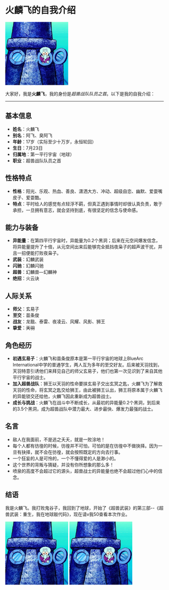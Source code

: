 # 火麟飞的自我介绍

<img src="https://raw.githubusercontent.com/Winnie-Qi/dev_skills/main/images/squidward.jpg" width="200" alt="火麟飞形象">

大家好，我是**火麟飞**，我的身份是*超兽战队队员之首*。以下是我的自我介绍：

---
## 基本信息
- **姓名**：火麟飞
- **别名**：阿飞、臭阿飞
- **年龄**：17岁（实际至少十万岁，永恒轮回）
- **生日**：7月23日
- **归属地**：第一平行宇宙（地球）
- **职业**：超兽战队队员之首

## 性格特点
- **性格**：阳光、乐观、热血、善良、潇洒大方、冲动、超级自恋、幽默、爱耍嘴皮子、爱耍酷。
- **特点**：平时给人的感觉有点轻浮不羁，但真正遇到事情时却很认真负责，敢于承担，一旦拥有意志，就会坚持到底，有很坚定的信念与使命感。

## 能力与装备
- **异能量**：在第四平行宇宙时，异能量为0.2个黑洞；后来在元空间爆发信念，将异能量提升了十倍，从元空间出来后能够完全抵挡夜枭子的超声波干扰，并且一招便能打败夜枭子。
- **武装**：幻麟武装
- **闪驰**：幻麟闪驰
- **超兽**：幻麟兽—幻麟神
- **绝招**：火云诀

## 人际关系
- **师父**：玄易子
- **至交**：苗条俊
- **战友**：龙戬、泰雷、夜凌云、风耀、风影、狮王
- **挚爱**：~~天羽~~

## 角色经历
- **初遇玄易子**：火麟飞和苗条俊原本是第一平行宇宙的地球上BlueArc International中学的普通学生，两人互为多年的至交好友。后来被天羽找到，天羽特意引诱他们来拜见自己的师父玄易子，他们也第一次见识到了来自其他平行宇宙的战士。
- **加入超兽战队**：狮王以天羽的性命要挟玄易子交出玄冥之匙，火麟飞为了解救天羽的性命，将玄冥之匙交给狮王，由此被狮王认出，狮王将原本属于火麟飞的异能锁交还给他，火麟飞因此重新成为超兽战士。
- **成长与挑战**：火麟飞在战斗中不断成长，从最初的异能量0.2个黑洞，到后来的3.5个黑洞，成为超兽战队中潜力最大、进步最快、爆发力最强的战士。

## 名言
- 敌人在我面前，不是逃之夭夭，就是一败涂地！
- 每个人都有彷徨的时候，彷徨并不可怕，可怕的是在彷徨中不做抉择。因为一旦有抉择，就不会在彷徨，就会按照既定的方向去行事。
- 一个狂妄的人是可怜的，一个不懂得爱的人是渺小的。
- 这个世界的背叛与猜疑，并没有你所想象的那么多！
- 喷泉的高度不会超过它的源头，超兽战士的异能量也绝不会超过他们心中的信念。

## 结语
我是火麟飞。我打败鬼谷子，我回到了地球，开始了《超兽武装》的第三部--《超兽武装：重生，我在地球敲代码》，现在请v我50查看本次作业。

<img src="https://raw.githubusercontent.com/Winnie-Qi/dev_skills/main/images/squidward.jpg" width="200" alt="截图一">

<img src="https://raw.githubusercontent.com/Winnie-Qi/dev_skills/main/images/squidward.jpg" width="200" alt="截图二">

